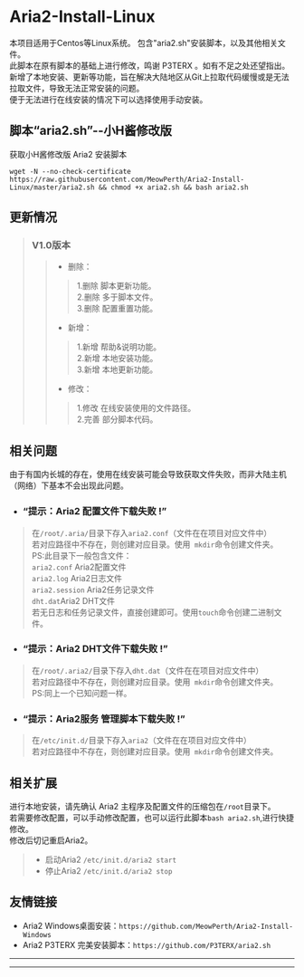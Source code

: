 # Aria2-Install-Linux
本项目适用于Centos等Linux系统。
包含"aria2.sh"安装脚本，以及其他相关文件。<br>
此脚本在原有脚本的基础上进行修改，鸣谢 P3TERX 。如有不足之处还望指出。<br>
新增了本地安装、更新等功能，旨在解决大陆地区从Git上拉取代码缓慢或是无法拉取文件，导致无法正常安装的问题。<br>
便于无法进行在线安装的情况下可以选择使用手动安装。

## 脚本“aria2.sh”--小H酱修改版
获取小H酱修改版 Aria2 安装脚本
```
wget -N --no-check-certificate https://raw.githubusercontent.com/MeowPerth/Aria2-Install-Linux/master/aria2.sh && chmod +x aria2.sh && bash aria2.sh
```
## 更新情况

> ### V1.0版本
>> * 删除：
>>>  1.删除 脚本更新功能。<br>
>>>  2.删除 多于脚本文件。<br>
>>>  3.删除 配置重置功能。
>> * 新增：
>>>  1.新增 帮助&说明功能。<br>
>>>  2.新增 本地安装功能。<br>
>>>  3.新增 本地更新功能。
>> * 修改：
>>>  1.修改 在线安装使用的文件路径。<br>
>>>  2.完善 部分脚本代码。

## 相关问题
由于有国内长城的存在，使用在线安装可能会导致获取文件失败，而非大陆主机（网络）下基本不会出现此问题。
* ### “提示：Aria2 配置文件下载失败 !”
> 在```/root/.aria/```目录下存入```aria2.conf```（文件在在项目对应文件中）<br>
> 若对应路径中不存在，则创建对应目录。使用``` mkdir```命令创建文件夹。<br>
> PS:此目录下一般包含文件：<br>
> ```aria2.conf``` Aria2配置文件<br>
> ```aria2.log``` Aria2日志文件<br>
> ```aria2.session``` Aria2任务记录文件<br>
> ```dht.dat```Aria2 DHT文件<br>
> 若无日志和任务记录文件，直接创建即可。使用```touch```命令创建二进制文件。

* ### “提示：Aria2 DHT文件下载失败 !”
> 在```/root/.aria2/```目录下存入```dht.dat```（文件在在项目对应文件中）<br>
> 若对应路径中不存在，则创建对应目录。使用``` mkdir```命令创建文件夹。<br>
> PS:同上一个已知问题一样。

* ### “提示：Aria2服务 管理脚本下载失败 !”
> 在```/etc/init.d/```目录下存入```aria2```（文件在在项目对应文件中）<br>
> 若对应路径中不存在，则创建对应目录。使用``` mkdir```命令创建文件夹。<br>

## 相关扩展
进行本地安装，请先确认 Aria2 主程序及配置文件的压缩包在`/root`目录下。<br>
若需要修改配置，可以手动修改配置，也可以运行此脚本```bash aria2.sh```,进行快捷修改。<br>
修改后切记重启Aria2。
> * 启动Aria2	```/etc/init.d/aria2 start```<br>
> * 停止Aria2	```/etc/init.d/aria2 stop```

## 友情链接
* Aria2 Windows桌面安装：```https://github.com/MeowPerth/Aria2-Install-Windows```
* Aria2 P3TERX 完美安装脚本：```https://github.com/P3TERX/aria2.sh```
----
----